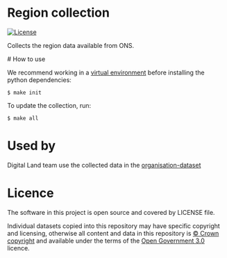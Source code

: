 # Region collection

[![License](https://img.shields.io/github/license/mashape/apistatus.svg)](https://github.com/psd/openregister/blob/master/LICENSE)

Collects the region data available from ONS.

# How to use

We recommend working in a [virtual environment](http://docs.python-guide.org/en/latest/dev/virtualenvs/) before installing the python dependencies:

    $ make init

To update the collection, run:

    $ make all

# Used by

Digital Land team use the collected data in the [organisation-dataset](https://github.com/digital-land/organisation-dataset)

# Licence

The software in this project is open source and covered by LICENSE file.

Individual datasets copied into this repository may have specific copyright and licensing, otherwise all content and data in this repository is
[© Crown copyright](http://www.nationalarchives.gov.uk/information-management/re-using-public-sector-information/copyright-and-re-use/crown-copyright/)
and available under the terms of the [Open Government 3.0](https://www.nationalarchives.gov.uk/doc/open-government-licence/version/3/) licence.
